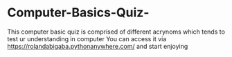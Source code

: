 # Computer-Basics-Quiz-
This computer basic quiz is comprised of different acrynoms which tends to test ur understanding in computer
You can access it via https://rolandabigaba.pythonanywhere.com/ and start enjoying
